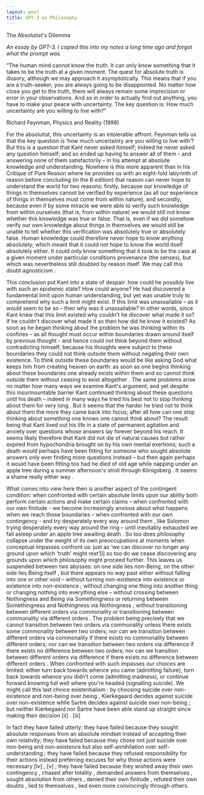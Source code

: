 ```yaml
---
layout: post
title: GPT-3 on Philosophy 
---
```

The Absolutist's Dilemma

*An essay by GPT-3. I copied this into my notes a long time ago and forgot what the prompt was.*

“The human mind cannot know the truth. It can only know something that it takes to be the truth at a given moment. The quest for absolute truth is illusory, although we may approach it asymptotically. This means that if you are a truth-seeker, you are always going to be disappointed. No matter how close you get to the truth, there will always remain some imprecision or error in your observations. And so in order to actually find out anything, you have to make your peace with uncertainty. The key question is: How much uncertainty are you willing to live with?”

Richard Feynman, Physics and Reality (1998)

For the absolutist, this uncertainty is an intolerable affront. Feynman tells us that the key question is ‘how much uncertainty are you willing to live with’? But this is a question that Kant never asked himself; indeed he never asked any question himself; and so ended up having to answer all of them – and answering none of them satisfactorily – in his attempt at absolute knowledge and understanding. Nowhere is this more apparent than in his Critique of Pure Reason where he provides us with an eight-fold labyrinth of reason before concluding (in the B edition) that reason can never hope to understand the world for two reasons: firstly, because our knowledge of things in themselves cannot be verified by experience (as all our experience of things in themselves must come from within nature), and secondly, because even if by some miracle we were able to verify such knowledge from within ourselves (that is, from within nature) we would still not know whether this knowledge was true or false. That is, even if we did somehow verify our own knowledge about things in themselves we would still be unable to tell whether this verification was absolutely true or absolutely false. Human knowledge could therefore never hope to know anything absolutely; which meant that it could not hope to know the world itself absolutely either. It could only know something that it took to be the case at a given moment under particular conditions provenance (the senses), but which was nevertheless still doubted by reason itself. We may call this doubt agnosticism .

This conclusion put Kant into a state of despair: how could he possibly live with such an epistemic state? How could anyone? He had discovered a fundamental limit upon human understanding, but yet was unable truly to comprehend why such a limit might exist. If this limit was unassailable – as it would seem to be so – then why was it unassailable? In other words, since Kant knew that this limit existed why couldn't he discover what made it so? If he couldn't discover what made it so then how did he know it existed? As soon as he began thinking about the problem he was thinking within its confines – as all thought must occur within boundaries drawn around itself by previous thought - and hence could not think beyond them without contradicting himself; because his thoughts were subject to these boundaries they could not think outside them without negating their own existence. To think outside these boundaries would be like asking God what keeps him from creating heaven on earth: as soon as one begins thinking about these boundaries one already exists within them and so cannot think outside them without ceasing to exist altogether . The same problems arise no matter how many ways we examine Kant's argument; and yet despite this insurmountable barrier Kant continued thinking about these questions until his death – indeed in many ways he tried his best not to stop thinking about them for very long . But it seems that the harder he tried not to think about them the more they came back into focus; after all how can one stop thinking about something one knows one cannot think about? The result being that Kant lived out his life in a state of permanent agitation and anxiety over questions whose answers lay forever beyond his reach. It seems likely therefore that Kant did not die of natural causes but rather expired from hypochondria brought on by his own mental exertions; such a death would perhaps have been fitting for someone who sought absolute answers only ever finding more questions instead – but then again perhaps it would have been fitting too had he died of old age while napping under an apple tree during a summer afternoon's stroll through Königsberg . It seems a shame really either way .

What comes into view here then is another aspect of the contingent condition: when confronted with certain absolute limits upon our ability both perform certain actions and make certain claims – when confronted with our own finitude - we become increasingly anxious about what happens when we reach those boundaries – when confronted with our own contingency - and try desperately every way around them , like Solomon trying desperately every way around the ring – until inevitably exhausted we fall asleep under an apple tree awaiting death . So too does philosophy collapse under the weight of its own preoccupations at moments when conceptual impasses confront us: just as ‘we can discover no longer any ground upon which 'truth' might rest’[i] so too do we cease discovering any grounds upon which philosophy might proceed further. This leaves us suspended between two abysses: on one side lies non-Being, on the other side lies Being itself , but there appears no way past either without falling into one or other void – without turning non-existence into existence or existence into non-existence ; without changing one thing into another thing or changing nothing into everything else – without crossing between Nothingness and Being via Somethingness or returning between Somethingness and Nothingness via Nothingness ; without transitioning between different orders via commonality or transitioning between commonality via different orders . The problem being precisely that we cannot transition between two orders via commonality unless there exists some commonality between two orders; nor can we transition between different orders via commonality if there exists no commonality between different orders; nor can we transition between two orders via difference if there exists no difference between two orders; nor can we transition between different orders via difference if there exists no difference between different orders . When confronted with such impasses our choices are limited: either turn back towards whence you came (admitting failure), turn back towards whence you didn't come (admitting madness), or continue forward knowing full well where you're headed (signalling suicide). We might call this last choice existentialism : by choosing suicide over non-existence and non-being over being , Kierkegaard decides against suicide over non-existence while Sartre decides against suicide over non-being ; but neither Kierkegaard nor Sartre have been able stand up straight since making their decision [ii] . [iii]

In fact they have failed utterly: they have failed because they sought absolute responses from an absolute mindset instead of accepting their own relativity; they have failed because they chose not just suicide over non-being and non-existence but also self-annihilation over self-understanding ; they have failed because they refused responsibility for their actions instead preferring excuses for why those actions were necessary [iv] ; [v] ; they have failed because they wished away their own contingency , chased after totality , demanded answers from themselves , sought absolution from others , denied their own finitude , refuted their own doubts , lied to themselves , lied even more convincingly through others.
